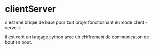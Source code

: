 # clientServer
c'est une brique de base pour tout projet fonctionnant en mode client - serveur.

il est ecrit en langage python avec un chiffrement de communication de bout en bout.
